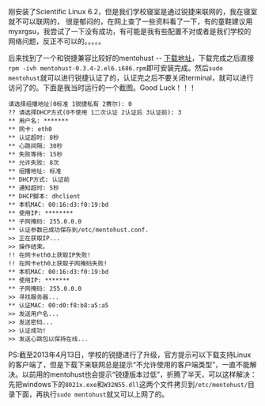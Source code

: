 
刚安装了Scientific Linux 6.2，但是我们学校寝室是通过锐捷来联网的，我在寝室就不可以联网的， 很是郁闷的，在网上查了一些资料看了一下，有的童鞋建议用myxrgsu，我尝试了一下没有成功，有可能是我有些配置不对或者是我们学校的网络问题，反正不可以的。。。。。

后来找到了一个和锐捷兼容比较好的mentohust -- [下载地址]( http://code.google.com/p/mentohust/downloads/list?q=rpm )，下载完成之后直接`rpm -ivh mentohust-0.3.4-2.el6.i686.rpm`即可安装完成。然后`sudo mentohust`就可以进行锐捷认证了的，认证完之后不要关闭terminal，就可以进行访问了的。下面是我当时运行的一个截图。Good Luck！！！

    请选择组播地址(0标准 1锐捷私有 2赛尔): 0
    ?? 请选择DHCP方式(0不使用 1二次认证 2认证后 3认证前): 3
    ** 用户名: *******
    ** 网卡: eth0
    ** 认证超时: 8秒
    ** 心跳间隔: 30秒
    ** 失败等待: 15秒
    ** 允许失败: 8次
    ** 组播地址: 标准
    ** DHCP方式: 认证前
    ** 通知超时: 5秒
    ** DHCP脚本: dhclient
    ** 本机MAC: 00:16:d3:f0:19:bd
    ** 使用IP: ********
    ** 子网掩码: 255.0.0.0
    ** 认证参数已成功保存到/etc/mentohust.conf.
    >> 正在获取IP...
    >> 操作结束。
    !! 在网卡eth0上获取IP失败!
    !! 在网卡eth0上获取子网掩码失败!
    ** 本机MAC: 00:16:d3:f0:19:bd
    ** 使用IP: *******
    ** 子网掩码: 255.0.0.0
    >> 寻找服务器...
    ** 认证MAC: 00:d0:f8:b8:a5:a5
    >> 发送用户名...
    >> 发送密码...
    >> 认证成功!
    >> 发送心跳包以保持在线...

PS:截至2013年4月13日，学校的锐捷进行了升级，官方提示可以下载支持Linux的客户端了，但是下载下来联网总是提示“不允许使用的客户端类型”，一直不能解决。以前用的mentohust也会提示“锐捷版本过低”，折腾了半天，可以这样解决：
先把windows下的`8021x.exe`和`W32N55.dll`这两个文件拷贝到`/etc/mentohust/`目录下面，再执行`sudo mentohust`就又可以上网了的。
